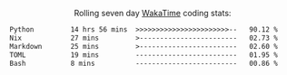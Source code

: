 <p align="center">Rolling seven day <a href="https://wakatime.com/@syrkis"/>WakaTime</a> coding stats:</p>
<!--START_SECTION:waka-->

```txt
Python         14 hrs 56 mins  >>>>>>>>>>>>>>>>>>>>>>>--   90.12 %
Nix            27 mins         >------------------------   02.73 %
Markdown       25 mins         >------------------------   02.60 %
TOML           19 mins         -------------------------   01.95 %
Bash           8 mins          -------------------------   00.86 %
```

<!--END_SECTION:waka-->
